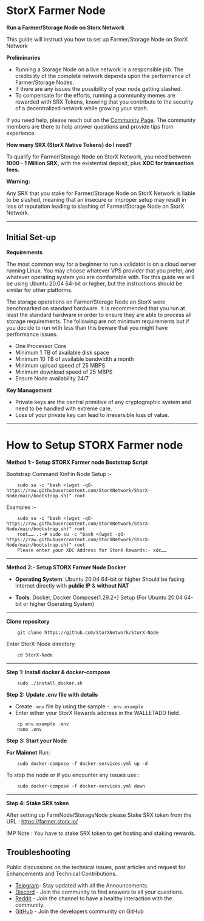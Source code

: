 # StorX Farmer Node
**Run a Farmer/Storage Node on Storx Network**

This guide will instruct you how to set up Farmer/Storage Node on StorX Network

**Preliminaries**
- Running a Storage Node on a live network is a responsible job. The credibility of the complete network depends upon the performance of Farmer/Storage Nodes. 
- If there are any issues the possibility of your node getting slashed. 
- To compensate for the efforts, running a community memes are rewarded with SRX Tokens, knowing that you contribute to the security of a decentralized network while growing your stash.


If you need help, please reach out on the [Community Page](https://storx.tech/support.html). The community members are there to help answer questions and provide tips from experience.

**How many SRX (StorX Native Tokens) do I need?**

To qualify for Farmer/Storage Node on StorX Network, you need between **1000 - 1 Million SRX,** with the existential deposit, plus **XDC for transaction fees.**

**Warning:**

Any SRX that you stake for Farmer/Storage Node on StorX Network is liable to be slashed, meaning that an insecure or improper setup may result in loss of reputation leading to slashing of Farmer/Storage Node on StorX Network.

-----

## Initial Set-up

**Requirements**

The most common way for a beginner to run a validator is on a cloud server running Linux. You may choose whatever VPS provider that you prefer, and whatever operating system you are comfortable with. For this guide we will be using Ubuntu 20.04 64-bit or higher, but the instructions should be similar for other platforms.

The storage operations on  Farmer/Storage Node on StorX were benchmarked on standard hardware. It is recommended that you run at least the standard hardware in order to ensure they are able to process all storage requirements. The following are not minimum requirements but if you decide to run with less than this beware that you might have performance issues.

- One Processor Core
- Minimum 1 TB of available disk space
- Minimum 10 TB of available bandwidth a month
- Minimum upload speed of 25 MBPS
- Minimum download speed of 25 MBPS
- Ensure Node availability 24/7

**Key Management**

- Private keys are the central primitive of any cryptographic system and need to be handled with extreme care. 
- Loss of your private key can lead to irreversible loss of value.

---

# How to Setup STORX Farmer node

**Method 1:- Setup STORX Farmer node Bootstrap Script**

Bootstrap Command XinFin Node Setup :- 
```
    sudo su -c "bash <(wget -qO- https://raw.githubusercontent.com/StorXNetwork/StorX-Node/main/bootstrap.sh)" root 
```
Examples :- 
```
    sudo su -c "bash <(wget -qO- https://raw.githubusercontent.com/StorXNetwork/StorX-Node/main/bootstrap.sh)" root
    root……..:~# sudo su -c "bash <(wget -qO- https://raw.githubusercontent.com/StorXNetwork/StorX-Node/main/bootstrap.sh)" root
    Please enter your XDC Address for StorX Rewards:- xdc……
```
------

**Method 2:- Setup STORX Farmer Node Docker**

- **Operating System**: Ubuntu 20.04 64-bit or higher
Should be facing internet directly with **public IP** & **without NAT**

- **Tools**: Docker, Docker Compose(1.29.2+)
Setup (For Ubuntu 20.04 64-bit or higher Operating System)

---------------------------------

**Clone repository**
```
    git clone https://github.com/StorXNetwork/StorX-Node
```

Enter StorX-Node directory
```
    cd StorX-Node
```
---------------------------------

**Step 1: Install docker & docker-compose**
```
    sudo ./install_docker.sh
```
**Step 2: Update .env file with details**
- Create `.env` file by using the sample - `.env.example`
- Enter either your StorX Rewards address in the WALLETADD field.
```
    cp env.example .env
    nano .env
```

**Step 3: Start your Node**

**For Mainnet**
Run:
```
    sudo docker-compose -f docker-services.yml up -d
```

To stop the node or if you encounter any issues use::

```
    sudo docker-compose -f docker-services.yml down
```
---------------------------------

**Step 4: Stake SRX token**

After setting up FarmNode/StorageNode please Stake SRX token from the URL : https://farmer.storx.io/

IMP Note : You have to stake SRX token to get hosting and staking rewards.

## Troubleshooting


Public discussions on the technical issues, post articles and request for Enhancements and Technical Contributions. 

- [Telegram](https://t.me/StorXNetwork)- Stay updated with all the Announcements.
- [Discord](https://discord.gg/ha4Jufj2Nm) - Join the community to find answers to all your questions.
- [Reddit](https://www.reddit.com/r/StorXNetwork) - Join the channel to have a healthy interaction with the community.
- [GitHub](https://github.com/StorXNetwork) - Join the developers community on GitHub


